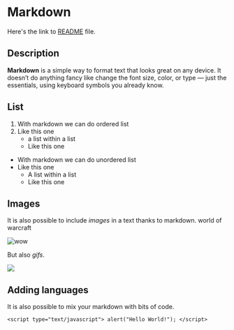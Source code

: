 # Markdown
Here's the link to [README](https://github.com/Anja-dhnd/Ex-markdown/blob/main/README.md) file.
## Description
**Markdown** is a simple way to format text that looks great on any device. It doesn’t do anything fancy like change the font size, color, or type — just the essentials, using keyboard symbols you already know.
## List
1. With markdown we can do ordered list
2. Like this one
    - a list within a list
    - Like this one

* With markdown we can do unordered list
* Like this one
    - A list within a list
    - Like this one
    
## Images

It is also possible to include *images* in a text thanks to markdown.
world of warcraft

![wow](https://geeko.lesoir.be/wp-content/uploads/sites/58/2019/09/wow-classic1.jpg)

But also *gifs*.

![](https://media3.giphy.com/media/14e27FhfQA3Yivhi6e/giphy.gif?cid=790b76111d29d703522afe32f40c3a41a36b27c6fd5c4480&rid=giphy.gif&ct=g)

## Adding languages

It is also possible to mix your markdown with bits of code. 

```
<script type="text/javascript"> alert("Hello World!"); </script>
```
    
    
    

